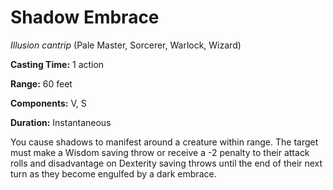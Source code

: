 # Shadow Embrace
*Illusion cantrip* (Pale Master, Sorcerer, Warlock, Wizard)

**Casting Time:** 1 action

**Range:** 60 feet

**Components:** V, S

**Duration:** Instantaneous

You cause shadows to manifest around a creature within range. The target must make a Wisdom saving throw or receive a -2 penalty to their attack rolls and disadvantage on Dexterity saving throws until the end of their next turn as they become engulfed by a dark embrace.
